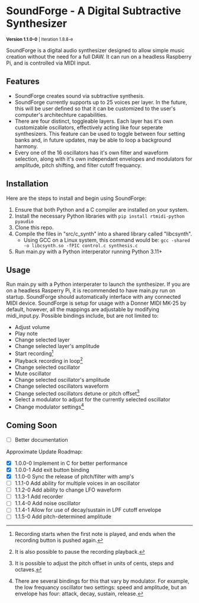 # SoundForge - A Digital Subtractive Synthesizer
<sup>**Version 1.1.0-0**  |  Iteration 1.8.8-e</sup>  
  
SoundForge is a digital audio synthesizer designed to allow simple music creation without the need for a full DAW. It can run on a headless Raspberry Pi, and is controlled via MIDI input.

## Features
- SoundForge creates sound via subtractive synthesis.
- SoundForge currently supports up to 25 voices per layer. In the future, this will be user defined so that it can be customized to the user's computer's architechture capabilities.
- There are four distinct, toggleable layers. Each layer has it's own customizable oscillators, effectively acting like four seperate synthesizers. This feature can be used to toggle between four setting banks and, in future updates, may be able to loop a background harmony.
- Every one of the 16 oscillators has it's own filter and waveform selection, along with it's own independant envelopes and modulators for amplitude, pitch shifting, and filter cutoff frequancy.

## Installation
Here are the steps to install and begin using SoundForge:
1. Ensure that both Python and a C compiler are installed on your system.
2. Install the necessary Python libraries with `pip install rtmidi-python pyaudio`
3. Clone this repo.
4. Compile the files in "src/c_synth" into a shared library called "libcsynth".
    - Using GCC on a Linux system, this command would be: `gcc -shared -o libcsynth.so -fPIC control.c synthesis.c`
5. Run main.py with a Python interperator running Python 3.11+

## Usage
Run main.py with a Python interperater to launch the synthesizer. If you are on a headless Rasperry Pi, it is recommended to have main.py run on startup. SoundForge should automatically interface with any connected MIDI device. SoundForge is setup for usage with a Donner MIDI MK-25 by default, however, all the mappings are adjustable by modifying midi_input.py.
Possible bindings include, but are not limited to:
- Adjust volume
- Play note
- Change selected layer
- Change selected layer's amplitude
- Start recording[^1]
- Playback recording in loop[^2]
- Change selected oscillator
- Mute oscillator
- Change selected oscillator's amplitude
- Change selected oscillators waveform
- Change selected oscillators detune or pitch offset[^3]
- Select a modulator to adjust for the currently selected oscillator
- Change modulator settings[^4]

[^1]: Recording starts when the first note is played, and ends when the recording button is pushed again.  
[^2]: It is also possible to pause the recording playback.  
[^3]: It is possible to adjust the pitch offset in units of cents, steps and octaves.
[^4]: There are several bindings for this that vary by modulator. For example, the low frequancy oscillator two settings: speed and amplitude, but an envelope has four: attack, decay, sustain, release.  

## Coming Soon
- [ ] Better documentation

Approximate Update Roadmap:
- [x] 1.0.0-0 Implement in C for better performance
- [x] 1.0.0-1 Add exit button binding
- [x] 1.1.0-0 Sync the release of pitch/filter with amp's
- [ ] 1.1.1-0 Add ability for multiple voices in an oscillator
- [ ] 1.1.2-0 Add ability to change LFO waveform
- [ ] 1.1.3-1 Add recorder
- [ ] 1.1.4-0 Add noise oscillator
- [ ] 1.1.4-1 Allow for use of decay/sustain in LPF cutoff envelope
- [ ] 1.1.5-0 Add pitch-determined amplitude
